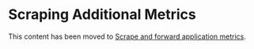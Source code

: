 # Scraping Additional Metrics

This content has been moved to [Scrape and forward application metrics](https://grafana.com/docs/grafana-cloud/monitor-infrastructure/kubernetes-monitoring/configuration/helm-chart-config/scrape-app-pod-metrics/).
